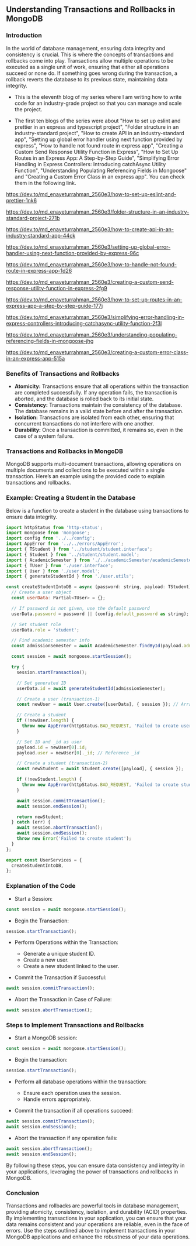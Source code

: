 ## Understanding Transactions and Rollbacks in MongoDB

### Introduction

In the world of database management, ensuring data integrity and consistency is crucial. This is where the concepts of transactions and rollbacks come into play. Transactions allow multiple operations to be executed as a single unit of work, ensuring that either all operations succeed or none do. If something goes wrong during the transaction, a rollback reverts the database to its previous state, maintaining data integrity.

- This is the eleventh blog of my series where I am writing how to write code for an industry-grade project so that you can manage and scale the project.  

- The first ten blogs of the series were about "How to set up eslint and prettier in an express and typescript project", "Folder structure in an industry-standard project", "How to create API in an industry-standard app", "Setting up global error handler using next function provided by express", "How to handle not found route in express app", "Creating a Custom Send Response Utility Function in Express", "How to Set Up Routes in an Express App: A Step-by-Step Guide", "Simplifying Error Handling in Express Controllers: Introducing catchAsync Utility Function", "Understanding Populating Referencing Fields in Mongoose" and "Creating a Custom Error Class in an express app". You can check them in the following link.

https://dev.to/md_enayeturrahman_2560e3/how-to-set-up-eslint-and-prettier-1nk6

https://dev.to/md_enayeturrahman_2560e3/folder-structure-in-an-industry-standard-project-271b

https://dev.to/md_enayeturrahman_2560e3/how-to-create-api-in-an-industry-standard-app-44ck

https://dev.to/md_enayeturrahman_2560e3/setting-up-global-error-handler-using-next-function-provided-by-express-96c

https://dev.to/md_enayeturrahman_2560e3/how-to-handle-not-found-route-in-express-app-1d26

https://dev.to/md_enayeturrahman_2560e3/creating-a-custom-send-response-utility-function-in-express-2fg9

https://dev.to/md_enayeturrahman_2560e3/how-to-set-up-routes-in-an-express-app-a-step-by-step-guide-177j

https://dev.to/md_enayeturrahman_2560e3/simplifying-error-handling-in-express-controllers-introducing-catchasync-utility-function-2f3l

https://dev.to/md_enayeturrahman_2560e3/understanding-populating-referencing-fields-in-mongoose-jhg

https://dev.to/md_enayeturrahman_2560e3/creating-a-custom-error-class-in-an-express-app-515a

### Benefits of Transactions and Rollbacks

- **Atomicity:** Transactions ensure that all operations within the transaction are completed successfully. If any operation fails, the transaction is aborted, and the database is rolled back to its initial state.
- **Consistency:** Transactions maintain the consistency of the database. The database remains in a valid state before and after the transaction.
- **Isolation:** Transactions are isolated from each other, ensuring that concurrent transactions do not interfere with one another.
- **Durability:** Once a transaction is committed, it remains so, even in the case of a system failure.

### Transactions and Rollbacks in MongoDB

MongoDB supports multi-document transactions, allowing operations on multiple documents and collections to be executed within a single transaction. Here’s an example using the provided code to explain transactions and rollbacks.

### Example: Creating a Student in the Database

Below is a function to create a student in the database using transactions to ensure data integrity.

```javascript
import httpStatus from 'http-status';
import mongoose from 'mongoose';
import config from '../../config';
import AppError from '../../errors/AppError';
import { TStudent } from '../student/student.interface';
import { Student } from '../student/student.model';
import { AcademicSemester } from './../academicSemester/academicSemester.model';
import { TUser } from './user.interface';
import { User } from './user.model';
import { generateStudentId } from './user.utils';

const createStudentIntoDB = async (password: string, payload: TStudent) => {
  // Create a user object
  const userData: Partial<TUser> = {};

  // If password is not given, use the default password
  userData.password = password || (config.default_password as string);

  // Set student role
  userData.role = 'student';

  // Find academic semester info
  const admissionSemester = await AcademicSemester.findById(payload.admissionSemester);

  const session = await mongoose.startSession();

  try {
    session.startTransaction();

    // Set generated ID
    userData.id = await generateStudentId(admissionSemester);

    // Create a user (transaction-1)
    const newUser = await User.create([userData], { session }); // Array

    // Create a student
    if (!newUser.length) {
      throw new AppError(httpStatus.BAD_REQUEST, 'Failed to create user');
    }

    // Set ID and _id as user
    payload.id = newUser[0].id;
    payload.user = newUser[0]._id; // Reference _id

    // Create a student (transaction-2)
    const newStudent = await Student.create([payload], { session });

    if (!newStudent.length) {
      throw new AppError(httpStatus.BAD_REQUEST, 'Failed to create student');
    }

    await session.commitTransaction();
    await session.endSession();

    return newStudent;
  } catch (err) {
    await session.abortTransaction();
    await session.endSession();
    throw new Error('Failed to create student');
  }
};

export const UserServices = {
  createStudentIntoDB,
};
```
### Explanation of the Code

- Start a Session:

```javascript
const session = await mongoose.startSession();
```
- Begin the Transaction:

```javascript
session.startTransaction();
```
- Perform Operations within the Transaction:

  - Generate a unique student ID.
  - Create a new user.
  - Create a new student linked to the user.

- Commit the Transaction if Successful:

```javascript
await session.commitTransaction();
```
- Abort the Transaction in Case of Failure:

```javascript
await session.abortTransaction();
```

### Steps to Implement Transactions and Rollbacks

- Start a MongoDB session:

```javascript
const session = await mongoose.startSession();

```
- Begin the transaction:

```javascript
session.startTransaction();

```
- Perform all database operations within the transaction:

  - Ensure each operation uses the session.
  - Handle errors appropriately.

- Commit the transaction if all operations succeed:

```javascript
await session.commitTransaction();
await session.endSession();
```
- Abort the transaction if any operation fails:

```javascript
await session.abortTransaction();
await session.endSession();
```
By following these steps, you can ensure data consistency and integrity in your applications, leveraging the power of transactions and rollbacks in MongoDB.

### Conclusion

Transactions and rollbacks are powerful tools in database management, providing atomicity, consistency, isolation, and durability (ACID) properties. By implementing transactions in your application, you can ensure that your data remains consistent and your operations are reliable, even in the face of errors. Use the steps outlined above to implement transactions in your MongoDB applications and enhance the robustness of your data operations.